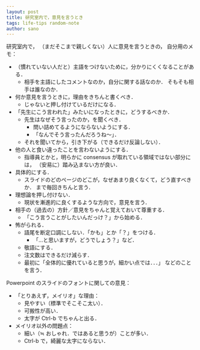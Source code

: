 ```yaml
---
layout: post
title: 研究室内で，意見を言うとき
tags: life-tips random-note
author: sano
---
```


研究室内で，
（まだそこまで親しくない）人に意見を言うときの，
自分用のメモ：

- （慣れていない人だと）主語をつけないために，分かりにくくなることがある．
  - 相手を主語にしたコメントなのか，自分に関する話なのか．
    そもそも相手は誰なのか．
- 何か意見を言うときに，理由をきちんと書くべき．
  - じゃないと押し付けているだけになる．
- 「先生にこう言われた」みたいになったときに，どうするべきか．
  - 先生はなぜそう言ったのか，を聞くべき．
    - 問い詰めてるようにならないようにする．
    - 「なんでそう言ったんだろうね〜」．
  - それを聞いてから，引き下がる（できるだけ反論しない）．
- 他の人と食い違ったことを言わないようにする．
  - 指導員とかと，明らかに consensus が取れている領域ではない部分には，
    （安易に）踏み込まない方が良い．
- 具体的にする．
  - スライドのどのページのどこが，なぜあまり良くなくて，どう直すべきか．
    まで毎回きちんと言う．
- 理想論を押し付けない．
  - 現状を漸進的に良くするような方向で，意見を言う．
- 相手の（過去の）方針／意見をちゃんと覚えておいて尊重する．
  - 「こう言うことがしたいんだっけ？」から始める．
- 怖がられる．
  - 語尾を断定口調にしない．「かも」とか「？」をつける．
    - 「…と思いますが，どうでしょう？」など．
  - 敬語にする．
  - 注文数はできるだけ減らす．
  - 最初に「全体的に優れていると思うが，細かい点では．．．」
    などのことを言う．

Powerpoint のスライドのフォントに関しての意見：

- 「とりあえず，メイリオ」な理由：
  - 見やすい（標準でそこそこ太い）．
  - 可搬性が高い．
  - 太字が Ctrl-b でちゃんと出る．
- メイリオ以外の問題点：
  - 細い（≒ おしゃれ．ではあると思うが）ことが多い．
  - Ctrl-b で，綺麗な太字にならない．
